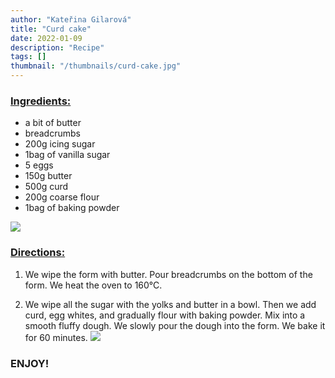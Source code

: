 ```yaml
---
author: "Kateřina Gilarová"
title: "Curd cake"
date: 2022-01-09
description: "Recipe"
tags: []
thumbnail: "/thumbnails/curd-cake.jpg"
---
```

### <u>Ingredients:</u>
- a bit of butter
- breadcrumbs
- 200g icing sugar
- 1bag of vanilla sugar
- 5 eggs
- 150g butter
- 500g curd
- 200g coarse flour
- 1bag of baking powder

![](/images/curd-cake/ingredients.jpg)

### <u>Directions:</u>
1. We wipe the form with butter. Pour breadcrumbs on the bottom of the form. We heat the oven to 160°C.

2. We wipe all the sugar with the yolks and butter in a bowl. Then we add curd, egg whites, and gradually flour with baking powder. Mix into a smooth fluffy dough. We slowly pour the dough into the form. We bake it for 60 minutes.
![](/images/curd-cake/1.jpg#center)


### ENJOY!